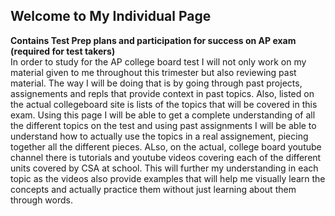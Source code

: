 ## Welcome to My Individual Page

**Contains Test Prep plans and participation for success on AP exam (required for test takers)**
<br>
In order to study for the AP college board test I will not only work on my material given to me throughout this trimester but also reviewing past material. The way I will be doing that is by going through past projects, assignements and repls that provide context in past topics. Also, listed on the actual collegeboard site is lists of the topics that will be covered in this exam. Using this page I will be able to get a complete understanding of all the different topics on the test and using past assignments I will be able to understand how to actually use the topics in a real assignement, piecing together all the different pieces. ALso, on the actual, college board youtube channel there is tutorials and youtube videos covering each of the different units covered by CSA at school. This will further my understanding in each topic as the videos also provide examples that will help me visually learn the concepts and actually practice them without just learning about them through words.

